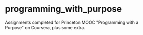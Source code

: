 # programming_with_purpose
 Assignments completed for Princeton MOOC "Programming with a Purpose" on Coursera, plus some extra.

